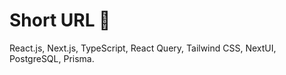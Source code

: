 # Short URL 🚀

React.js, Next.js, TypeScript, React Query, Tailwind CSS, NextUI, PostgreSQL, Prisma.
